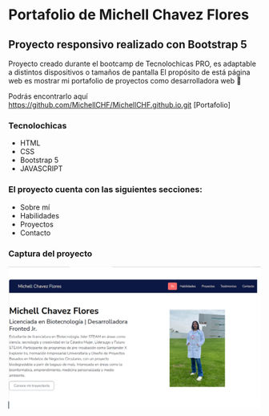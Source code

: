 # Portafolio de Michell Chavez Flores 
## Proyecto responsivo realizado con Bootstrap 5 

Proyecto creado durante el bootcamp de Tecnolochicas PRO, es adaptable a distintos dispositivos o tamaños de pantalla
El propósito de está página web es mostrar mi portafolio de proyectos como desarrolladora web 💜 

Podrás encontrarlo aquí https://github.com/MichellCHF/MichellCHF.github.io.git [Portafolio] 

### Tecnolochicas 

* HTML 
* CSS
* Bootstrap 5 
* JAVASCRIPT

### El proyecto cuenta con las siguientes secciones: 

* Sobre mí
* Habilidades
* Proyectos 
* Contacto 

### Captura del proyecto
![Captura del proyecto](/assets/Captura%20de%20pantalla%20(6).png)